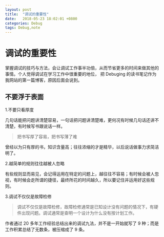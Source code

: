 ```yaml
---
layout: post
title:  "调试的重要性"
date:   2018-05-23 18:02:01 +0800
categories: Debug
tags: Debug,note
---
```

# 调试的重要性

掌握调试的技巧与方法，会让调试工作事半功倍，从而节省更多的时间来做其他的事情。个人觉得调试在学习工作中很重要的地位， 把 Debuging 的读书笔记作为我网站的第一篇博客，原因后面会说到。

## 不要浮于表面

1.不要只看厚度

几句话能把问题讲清楚容易，一句话把问题讲清楚难，更何况有时候几句话还讲不清楚，有时候写书跟说话一样。
>把书写厚了容易，把书写薄了难

曾经以为只有厚的书，知识含量高；往往浓缩的才是精华，以后说话做事力求简洁明了。

2.越简单的规则往往越被人忽略

有些规则显而易见，会记得运用在特定的问题上，越往往不容易；有时候会被人忽视，有时候会走所谓的捷径，最终所花的时间越久，所以要记住并运用好这些规则。

3.调试不仅仅是故障检修

>调试不仅仅是故障检修，故障检修通常是已知设计没有问题的情况下，有硬件出现问题。调试通常是查明一个设计为什么没有按计划工作。

作者通过 20 多年工作经验总结出来的调试九法，并不是一开始就写了 9 种；而是工作积累总结了无数条，被压缩成了 9 条。